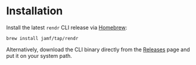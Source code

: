 # Installation

Install the latest `rendr` CLI release via [Homebrew](https://brew.sh):

    brew install jamf/tap/rendr

Alternatively, download the CLI binary directly from the [Releases](https://github.com/jamf/rendr/releases) page and put it on your system path.
